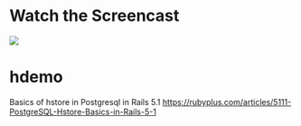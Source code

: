# Watch the Screencast
[![](https://images.rubyplus.com/rubyplus-screencast.png)](https://rubyplus.com/episodes/611-PostgreSQL-Hstore-Basics)
# hdemo
Basics of hstore in Postgresql in Rails 5.1 https://rubyplus.com/articles/5111-PostgreSQL-Hstore-Basics-in-Rails-5-1

